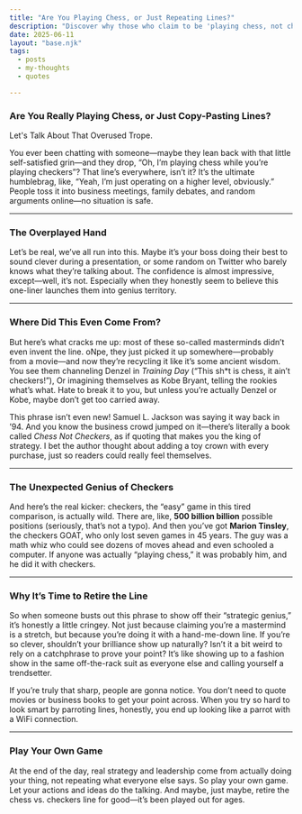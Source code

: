 ```yaml
---
title: "Are You Playing Chess, or Just Repeating Lines?"
description: "Discover why those who claim to be 'playing chess, not checkers' might be missing the real brilliance of strategy."
date: 2025-06-11
layout: "base.njk"
tags:
  - posts
  - my-thoughts
  - quotes

---
```


### Are You Really Playing Chess, or Just Copy-Pasting Lines?

Let's Talk About That Overused Trope.

You ever been chatting with someone—maybe they lean back with that little self-satisfied grin—and they drop, “Oh, I’m playing chess while you’re playing checkers”? That line’s everywhere, isn’t it? It’s the ultimate humblebrag, like, “Yeah, I’m just operating on a higher level, obviously.” People toss it into business meetings, family debates, and random arguments online—no situation is safe.

---

### The Overplayed Hand

Let’s be real, we’ve all run into this. Maybe it’s your boss doing their best to sound clever during a presentation, or some random on Twitter who barely knows what they’re talking about. The confidence is almost impressive, except—well, it’s not. Especially when they honestly seem to believe this one-liner launches them into genius territory.

---

### Where Did This Even Come From?

But here’s what cracks me up: most of these so-called masterminds didn’t even invent the line. oNpe, they just picked it up somewhere—probably from a movie—and now they’re recycling it like it’s some ancient wisdom. You see them channeling Denzel in *Training Day* (“This sh*t is chess, it ain’t checkers!”), Or imagining themselves as Kobe Bryant, telling the rookies what’s what. Hate to break it to you, but unless you’re actually Denzel or Kobe, maybe don’t get too carried away.

This phrase isn’t even new! Samuel L. Jackson was saying it way back in ’94. And you know the business crowd jumped on it—there’s literally a book called *Chess Not Checkers*, as if quoting that makes you the king of strategy. I bet the author thought about adding a toy crown with every purchase, just so readers could really feel themselves.

---

### The Unexpected Genius of Checkers

And here’s the real kicker: checkers, the “easy” game in this tired comparison, is actually wild. There are, like, **500 billion billion** possible positions (seriously, that’s not a typo). And then you’ve got **Marion Tinsley**, the checkers GOAT, who only lost seven games in 45 years. The guy was a math whiz who could see dozens of moves ahead and even schooled a computer. If anyone was actually “playing chess,” it was probably him, and he did it with checkers.

---

### Why It’s Time to Retire the Line

So when someone busts out this phrase to show off their “strategic genius,” it’s honestly a little cringey. Not just because claiming you’re a mastermind is a stretch, but because you’re doing it with a hand-me-down line. If you’re so clever, shouldn’t your brilliance show up naturally? Isn’t it a bit weird to rely on a catchphrase to prove your point? It’s like showing up to a fashion show in the same off-the-rack suit as everyone else and calling yourself a trendsetter.

If you’re truly that sharp, people are gonna notice. You don’t need to quote movies or business books to get your point across. When you try so hard to look smart by parroting lines, honestly, you end up looking like a parrot with a WiFi connection.

---

### Play Your Own Game

At the end of the day, real strategy and leadership come from actually doing your thing, not repeating what everyone else says. So play your own game. Let your actions and ideas do the talking. And maybe, just maybe, retire the chess vs. checkers line for good—it’s been played out for ages.